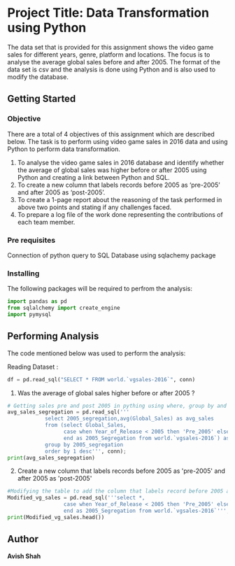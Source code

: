 # Project Title: Data Transformation using Python
The data set that is provided for this assignment shows the video game sales for different years, genre, platform and locations. The focus is to analyse the average global sales before and after 2005.  The format of the data set is csv and the analysis is done using Python and is also used to modify the database. 

## Getting Started

### Objective

There are a total of 4 objectives of this assignment which are described below. The task is to perform using video game sales in 2016 data and using Python  to perform data transformation. 

1)	To analyse the video game sales in 2016 database and identify whether the average of global sales was higher before or after 2005 using Python and creating a link between Python and SQL.
2)	To create a new column that labels records before 2005 as ‘pre-2005’ and after 2005 as  ‘post-2005’.
3)	To create a 1-page report about the reasoning of the task performed in above two points and stating if any challenges faced.
4)	To prepare a log file of the work done representing the contributions of each team member. 

### Pre requisites

Connection of python query to SQL Database using sqlachemy package

### Installing 

The following packages will be required to perfrom the analysis:

``` python
import pandas as pd
from sqlalchemy import create_engine
import pymysql
``` 

## Performing Analysis

The code mentioned below was used to perform the analysis:

Reading Dataset :

``` python
df = pd.read_sql("SELECT * FROM world.`vgsales-2016`", conn)
```

1.	Was the average of global sales higher before or after 2005 ?

``` python
# Getting sales pre and post 2005 in pything using where, group by and case in python
avg_sales_segregation = pd.read_sql('''
            select 2005_segregation,avg(Global_Sales) as avg_sales 
            from (select Global_Sales,
                  case when Year_of_Release < 2005 then 'Pre_2005' else 'Post_2005'
                  end as 2005_Segregation from world.`vgsales-2016`) as sub_query 
            group by 2005_segregation
            order by 1 desc''', conn);
print(avg_sales_segregation)
```

2.	Create a new column that labels records before 2005 as 'pre-2005' and after 2005 as 'post-2005'
``` python
#Modifying the table to add the column that labels record before 2005 as pre_2005 and after 2005 as post_2005
Modified_vg_sales = pd.read_sql('''select *,
                  case when Year_of_Release < 2005 then 'Pre_2005' else 'Post_2005'
                  end as 2005_Segregation from world.`vgsales-2016`''', conn);
print(Modified_vg_sales.head())
```

## Author
**Avish Shah**
